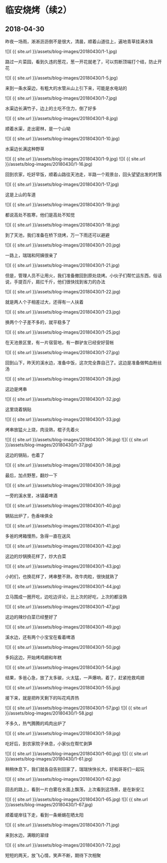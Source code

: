 临安烧烤（续2）
===========

2018-04-30
--------------

昨夜一场雨，淅淅沥沥倒不是很大，清晨，顺着山道往上，遍地青草挂满水珠

![]( {{ site.url }}/assets/blog-images/20180430/1-1.jpg)

路过一片菜园，看到久违的葱花，葱一开花就老了，可以剪断顶端打个结，防止开花

![]( {{ site.url }}/assets/blog-images/20180430/1-5.jpg)

来到一条水渠边，有粗大的水管从山上引下来，可能是水电站的

![]( {{ site.url }}/assets/blog-images/20180430/1-7.jpg)

水渠边长满竹子，边上的土吃不住力，倒了好多

![]( {{ site.url }}/assets/blog-images/20180430/1-8.jpg)

顺着水渠，走出密林，是一个山坳

![]( {{ site.url }}/assets/blog-images/20180430/1-10.jpg)

水渠边长满这种野草

![]( {{ site.url }}/assets/blog-images/20180430/1-9.jpg)
![]( {{ site.url }}/assets/blog-images/20180430/1-16.jpg)

回到农家，吃好早饭，顺着山路往天池走，半路一个观景台，回头望望出发的村落

![]( {{ site.url }}/assets/blog-images/20180430/1-17.jpg)

这是上山的车道

![]( {{ site.url }}/assets/blog-images/20180430/1-19.jpg)

都说高处不胜寒，他们是高处不知觉

![]( {{ site.url }}/assets/blog-images/20180430/1-18.jpg)

到了天池，我们准备在桥下烧烤，万一下雨还可以避避

![]( {{ site.url }}/assets/blog-images/20180430/1-20.jpg)

一路上，瑞瑞和阿姨很亲了

![]( {{ site.url }}/assets/blog-images/20180430/1-21.jpg)

但是，管理人员不让用火，我们准备撤回到原处烧烤。小伙子们帮忙运东西，俗话说，手提百斤，肩扛千斤，他们很快找到省力的办法

![]( {{ site.url }}/assets/blog-images/20180430/1-22.jpg)

就是两人个子相差过大，还得有一人扶着

![]( {{ site.url }}/assets/blog-images/20180430/1-23.jpg)

换两个个子差不多的，就平稳多了

![]( {{ site.url }}/assets/blog-images/20180430/1-25.jpg)

在天池景区里，有一片宿营地，有一群驴友已经安好营帐

![]( {{ site.url }}/assets/blog-images/20180430/1-27.jpg)

回到山下，昨天的溪水边，准备中饭，这次完全靠自己了。这边是准备做鸭血粉丝汤

![]( {{ site.url }}/assets/blog-images/20180430/1-28.jpg)

这边是烤串

![]( {{ site.url }}/assets/blog-images/20180430/1-32.jpg)

这里烧着锅贴

![]( {{ site.url }}/assets/blog-images/20180430/1-33.jpg)

烤串放猛火上烧，肉没熟，棍子先着火

![]( {{ site.url }}/assets/blog-images/20180430/1-36.jpg)
![]( {{ site.url }}/assets/blog-images/20180430/1-37.jpg)

这边的锅贴，也着了

![]( {{ site.url }}/assets/blog-images/20180430/1-38.jpg)

最后，加点野葱，翻炒一下

![]( {{ site.url }}/assets/blog-images/20180430/1-39.jpg)

一旁的溪水里，冰镇着啤酒

![]( {{ site.url }}/assets/blog-images/20180430/1-40.jpg)

锅贴出炉了，色香味俱全

![]( {{ site.url }}/assets/blog-images/20180430/1-41.jpg)

多爸的烤箱慢热，急得一直在送风

![]( {{ site.url }}/assets/blog-images/20180430/1-42.jpg)

这边的炒锅换花样了，炒大白菜

![]( {{ site.url }}/assets/blog-images/20180430/1-43.jpg)

小的们，也换花样了，烤串整不熟，改牛肉粒，很快就熟了

![]( {{ site.url }}/assets/blog-images/20180430/1-44.jpg)

立马围成一圈开吃，边吃边评论，比上次的好吃，上次的都没熟

![]( {{ site.url }}/assets/blog-images/20180430/1-47.jpg)

这边的辣炒白菜已经整好了

![]( {{ site.url }}/assets/blog-images/20180430/1-49.jpg)

溪水边，还有两个小宝宝在看着啤酒

![]( {{ site.url }}/assets/blog-images/20180430/1-50.jpg)

多妈这边，开始烤鸡翅和年糕

![]( {{ site.url }}/assets/blog-images/20180430/1-54.jpg)

结果，多爸心急，放了太多碳，火太猛，一声爆响，着了，赶紧抢救鸡翅

![]( {{ site.url }}/assets/blog-images/20180430/1-55.jpg)

接下来，就是把昨天剩下的叫花鸡弄热

![]( {{ site.url }}/assets/blog-images/20180430/1-57.jpg)
![]( {{ site.url }}/assets/blog-images/20180430/1-58.jpg)

不多久，热气腾腾的鸡肉出炉了

![]( {{ site.url }}/assets/blog-images/20180430/1-59.jpg)

吃好后，到农家院子休息，小家伙在帮忙剥笋

![]( {{ site.url }}/assets/blog-images/20180430/1-60.jpg)
![]( {{ site.url }}/assets/blog-images/20180430/1-61.jpg)

稍稍休息下，我们就各自告别回家了，瑞瑞快快长大，好和哥哥们一起玩

![]( {{ site.url }}/assets/blog-images/20180430/1-62.jpg)

回去的路上，看到一片白雾在水面上飘荡，上次看到这场景，是在新安江

![]( {{ site.url }}/assets/blog-images/20180430/1-65.jpg)
![]( {{ site.url }}/assets/blog-images/20180430/1-67.jpg)

顺着堤岸往下走，看到一条蜥蜴在晒太阳

![]( {{ site.url }}/assets/blog-images/20180430/1-71.jpg)

来到水边，满眼的翠绿

![]( {{ site.url }}/assets/blog-images/20180430/1-72.jpg)

短短的两天，放飞心情，笑声不断，期待下次相聚